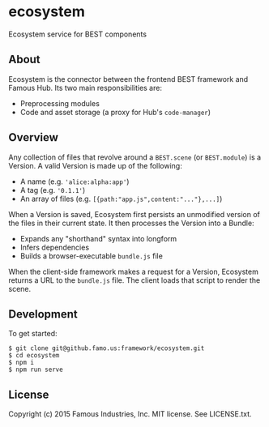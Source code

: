 # ecosystem

Ecosystem service for BEST components

## About

Ecosystem is the connector between the frontend BEST framework and Famous Hub. Its two main responsibilities are:

- Preprocessing modules
- Code and asset storage (a proxy for Hub's `code-manager`)

## Overview

Any collection of files that revolve around a `BEST.scene` (or `BEST.module`) is a Version. A valid Version is made up of the following:

- A name (e.g. `'alice:alpha:app'`)
- A tag (e.g. `'0.1.1'`)
- An array of files (e.g. `[{path:"app.js",content:"..."},...]`)

When a Version is saved, Ecosystem first persists an unmodified version of the files in their current state. It then processes the Version into a Bundle:

- Expands any "shorthand" syntax into longform
- Infers dependencies
- Builds a browser-executable `bundle.js` file

When the client-side framework makes a request for a Version, Ecosystem returns a URL to the `bundle.js` file. The client loads that script to render the scene.

## Development

To get started:

    $ git clone git@github.famo.us:framework/ecosystem.git
    $ cd ecosystem
    $ npm i
    $ npm run serve

## License

Copyright (c) 2015 Famous Industries, Inc. MIT license. See LICENSE.txt.
